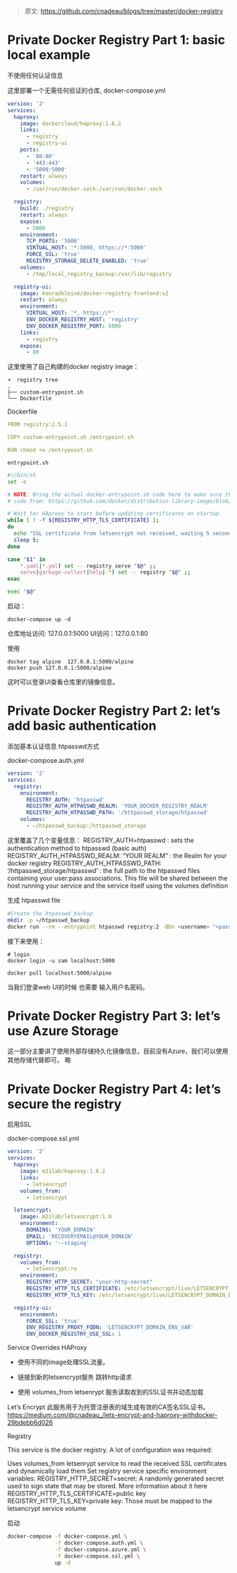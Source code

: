 > 原文: https://github.com/cnadeau/blogs/tree/master/docker-registry

# Private Docker Registry Part 1: basic local example
不使用任何认证信息

这里部署一个无需任何验证的仓库, docker-compose.yml
```yaml
version: '2'
services:
  haproxy:
    image: dockercloud/haproxy:1.6.2
    links:
      - registry
      - registry-ui
    ports:
      - '80:80'
      - '443:443'
      - '5000:5000'
    restart: always
    volumes:
      - /var/run/docker.sock:/var/run/docker.sock

  registry:
    build: ./registry
    restart: always
    expose:
      - 5000
    environment:
      TCP_PORTS: '5000'
      VIRTUAL_HOST: '*:5000, https://*:5000'
      FORCE_SSL: 'true'
      REGISTRY_STORAGE_DELETE_ENABLED: 'true'
    volumes:
      - /tmp/local_registry_backup:/var/lib/registry

  registry-ui:
    image: konradkleine/docker-registry-frontend:v2
    restart: always
    environment:
      VIRTUAL_HOST: '*, https://*'
      ENV_DOCKER_REGISTRY_HOST: 'registry'
      ENV_DOCKER_REGISTRY_PORT: 5000
    links:
      - registry
    expose:
      - 80

```
这里使用了自己构建的docker registry image：
```
➜  registry tree
.
├── custom-entrypoint.sh
└── Dockerfile

```

Dockerfile
```yaml
FROM registry:2.5.1

COPY custom-entrypoint.sh /entrypoint.sh

RUN chmod +x /entrypoint.sh

```
`entrypoint.sh`
```bash
#!/bin/sh
set -e

# NOTE: Bring the actual docker-entrypoint.sh code here to make sure the TLS certificate exists before starting the registry
# code from: https://github.com/docker/distribution-library-image/blob/4339e1083299550aeb5915e0d5a5238d159872da/Dockerfile

# Wait for HAproxy to start before updating certificates on startup.
while [ ! -f ${REGISTRY_HTTP_TLS_CERTIFICATE} ];
do
  echo "SSL certificate from letsencrypt not received, waiting 5 second";
  sleep 5;
done

case "$1" in
    *.yaml|*.yml) set -- registry serve "$@" ;;
    serve|garbage-collect|help|-*) set -- registry "$@" ;;
esac

exec "$@"
```



启动：
```
docker-compose up -d
```
仓库地址访问: 127.0.0.1:5000
UI访问：127.0.0.1:80


使用

```
docker tag alpine  127.0.0.1:5000/alpine
docker push 127.0.0.1:5000/alpine

```
这时可以登录UI查看仓库里的镜像信息。


# Private Docker Registry Part 2: let’s add basic authentication
添加基本认证信息 htpasswd方式

docker-compose.auth.yml
```yaml
version: '2'
services:
  registry:
    environment:
      REGISTRY_AUTH: 'htpasswd'
      REGISTRY_AUTH_HTPASSWD_REALM: 'YOUR_DOCKER_REGISTRY_REALM'
      REGISTRY_AUTH_HTPASSWD_PATH: '/httpasswd_storage/htpasswd'
    volumes:
      - ~/htpasswd_backup:/httpasswd_storage
```
这里覆盖了几个变量信息：
REGISTRY_AUTH=htpasswd : sets the authentication method to htpasswd (basic auth)
REGISTRY_AUTH_HTPASSWD_REALM: “YOUR REALM” : the Realm for your docker registry
REGISTRY_AUTH_HTPASSWD_PATH: ‘/httpasswd_storage/htpasswd’ : the full path to the htpasswd files containing your user:pass associations. This file will be shared between the host running your service and the service itself using the volumes definition


生成 htpasswd file

```bash
#Create the htpasswd_backup
mkdir -p ~/htpasswd_backup
docker run --rm --entrypoint htpasswd registry:2 -Bbn <username> "<password>" > ~/htpasswd_backup/htpasswd
```

接下来使用：

```
# login
docker login -u sam localhost:5000

docker pull localhost:5000/alpine
```
当我们登录web UI的时候 也需要 输入用户名密码。


# Private Docker Registry Part 3: let’s use Azure Storage
这一部分主要讲了使用外部存储持久化镜像信息，目前没有Azure，我们可以使用其他存储代替即可。
略

# Private Docker Registry Part 4: let’s secure the registry
启用SSL

docker-compose.ssl.yml
```yaml
version: '2'
services:
  haproxy:
    image: m21lab/haproxy:1.6.2
    links:
      - letsencrypt
    volumes_from:
      - letsencrypt

  letsencrypt:
    image: m21lab/letsencrypt:1.0
    environment:
      DOMAINS: 'YOUR_DOMAIN'
      EMAIL: 'RECOVERYEMAIL@YOUR_DOMAIN'
      OPTIONS: '--staging'

  registry:
    volumes_from:
      - letsencrypt:ro
    environment:
      REGISTRY_HTTP_SECRET: "your-http-secret"
      REGISTRY_HTTP_TLS_CERTIFICATE: /etc/letsencrypt/live/LETSENCRYPT_DOMAIN_ENV_VAR/fullchain.pem
      REGISTRY_HTTP_TLS_KEY: /etc/letsencrypt/live/LETSENCRYPT_DOMAIN_ENV_VAR/privkey.pem

  registry-ui:
    environment:
      FORCE_SSL: 'true'
      ENV_REGISTRY_PROXY_FQDN: 'LETSENCRYPT_DOMAIN_ENV_VAR'
      ENV_DOCKER_REGISTRY_USE_SSL: 1

```

Service Overrides
HAProxy

- 使用不同的image处理SSL流量。

- 链接到新的letsencrypt服务 跳转http请求
- 使用 volumes_from letsenrypt 服务读取收到的SSL证书并动态加载

Let’s Encrypt
此服务用于为托管注册表的域生成有效的CA签名SSL证书。
https://medium.com/@cnadeau_/lets-encrypt-and-haproxy-withdocker-29bdebb6d026

Registry

This service is the docker registry. A lot of configuration was required:

Uses volumes_from letsenrypt service to read the received SSL certificates and dynamically load them
Set registry service specific environment variables:
REGISTRY_HTTP_SECRET=secret: A randomly generated secret used to sign state that may be stored. More information about it here
REGISTRY_HTTP_TLS_CERTIFICATE=public key 
REGISTRY_HTTP_TLS_KEY=private key:
 Those must be mapped to the letsencrypt service volume

启动
```bash
docker-compose -f docker-compose.yml \
               -f docker-compose.auth.yml \
               -f docker-compose.azure.yml \
               -f docker-compose.ssl.yml \
               up -d
```

